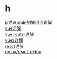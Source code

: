 # h
[js或者node的知识点理解](https://github.com/helpceo/h/wiki/js%E6%88%96%E8%80%85node%E7%9A%84%E7%9F%A5%E8%AF%86%E7%82%B9%E7%90%86%E8%A7%A3)</br>
[vue详解](https://github.com/helpceo/h/wiki/vue%E8%AF%A6%E8%A7%A3)</br>
[vue router详解](https://github.com/helpceo/h/wiki/vue-router%E8%AF%A6%E8%A7%A3)</br>
[vuex详解](https://github.com/helpceo/h/wiki/vuex%E8%AF%A6%E8%A7%A3)</br>
[react详解](https://github.com/helpceo/h/wiki/react%E8%AF%A6%E8%A7%A3)</br>
[redux/react-redux](https://github.com/helpceo/h/wiki/redux-react-redux)
